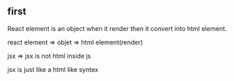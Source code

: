 ## first

React element is an object when it render then it convert into html element.

react element => objet => html element(render)

jsx => jsx is not html inside js

jsx is just like a html like syntex
